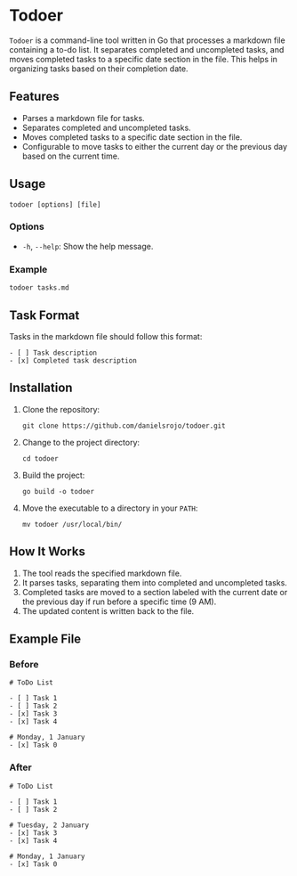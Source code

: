 # Todoer

`Todoer` is a command-line tool written in Go that processes a markdown file containing a to-do list. It separates completed and uncompleted tasks, and moves completed tasks to a specific date section in the file. This helps in organizing tasks based on their completion date.

## Features

- Parses a markdown file for tasks.
- Separates completed and uncompleted tasks.
- Moves completed tasks to a specific date section in the file.
- Configurable to move tasks to either the current day or the previous day based on the current time.

## Usage

```
todoer [options] [file]
```

### Options

- `-h`, `--help`: Show the help message.

### Example

```
todoer tasks.md
```

## Task Format

Tasks in the markdown file should follow this format:

```
- [ ] Task description
- [x] Completed task description
```

## Installation

1. Clone the repository:

    ```
    git clone https://github.com/danielsrojo/todoer.git
    ```

2. Change to the project directory:

    ```
    cd todoer
    ```

3. Build the project:

    ```
    go build -o todoer
    ```

4. Move the executable to a directory in your `PATH`:

    ```
    mv todoer /usr/local/bin/
    ```

## How It Works

1. The tool reads the specified markdown file.
2. It parses tasks, separating them into completed and uncompleted tasks.
3. Completed tasks are moved to a section labeled with the current date or the previous day if run before a specific time (9 AM).
4. The updated content is written back to the file.

## Example File

### Before

```
# ToDo List

- [ ] Task 1
- [ ] Task 2
- [x] Task 3
- [x] Task 4

# Monday, 1 January
- [x] Task 0
```

### After

```
# ToDo List

- [ ] Task 1
- [ ] Task 2

# Tuesday, 2 January
- [x] Task 3
- [x] Task 4

# Monday, 1 January
- [x] Task 0
```
